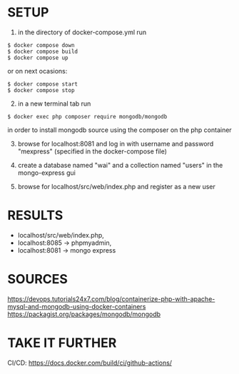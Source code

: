 # SETUP
1. in the directory of docker-compose.yml run
```
$ docker compose down
$ docker compose build
$ docker compose up
```
or on next ocasions:
```
$ docker compose start
$ docker compose stop
```
2. in a new terminal tab run
```
$ docker exec php composer require mongodb/mongodb
```
in order to install mongodb source using the composer on the php container

3. browse for localhost:8081 and log in with username and password "mexpress" (specified in the docker-compose file)

4. create a database named "wai" and a collection named "users" in the mongo-express gui

5. browse for localhost/src/web/index.php and register as a new user

# RESULTS
- localhost/src/web/index.php,
- localhost:8085 -> phpmyadmin,
- localhost:8081 -> mongo express

# SOURCES
https://devops.tutorials24x7.com/blog/containerize-php-with-apache-mysql-and-mongodb-using-docker-containers
https://packagist.org/packages/mongodb/mongodb

# TAKE IT FURTHER
CI/CD: https://docs.docker.com/build/ci/github-actions/